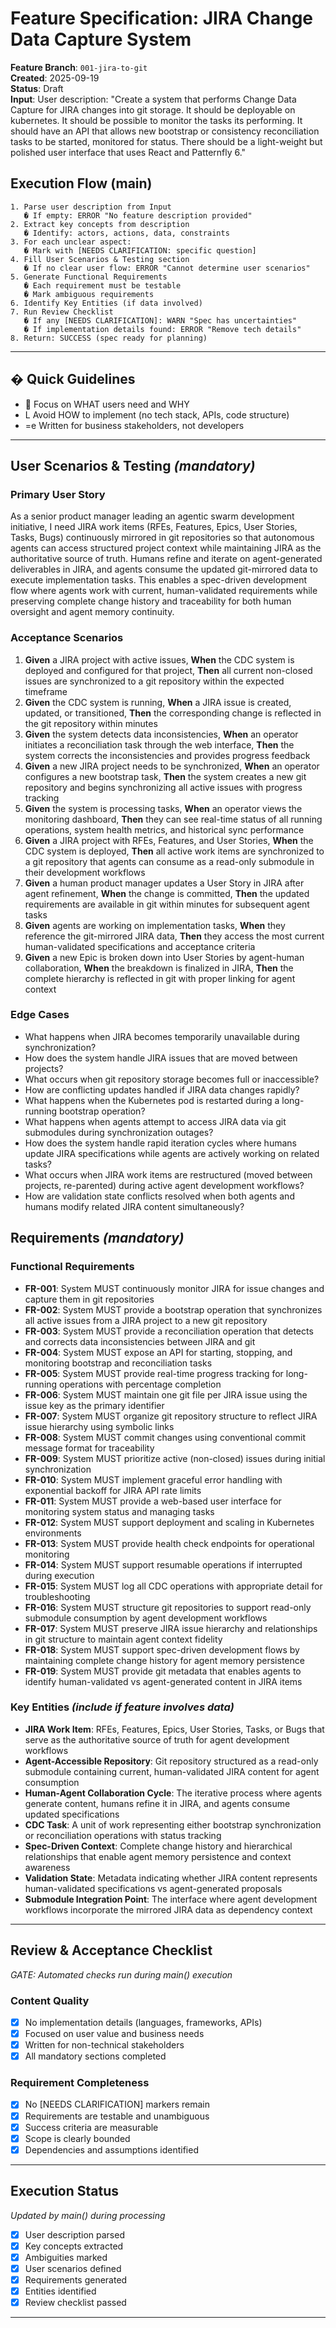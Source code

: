 # Feature Specification: JIRA Change Data Capture System

**Feature Branch**: `001-jira-to-git`  
**Created**: 2025-09-19  
**Status**: Draft  
**Input**: User description: "Create a system that performs Change Data Capture for JIRA changes into git storage. It should be deployable on kubernetes. It should be possible to monitor the tasks its performing. It should have an API that allows new bootstrap or consistency reconciliation tasks to be started, monitored for status. There should be a light-weight but polished user interface that uses React and Patternfly 6."

## Execution Flow (main)
```
1. Parse user description from Input
   � If empty: ERROR "No feature description provided"
2. Extract key concepts from description
   � Identify: actors, actions, data, constraints
3. For each unclear aspect:
   � Mark with [NEEDS CLARIFICATION: specific question]
4. Fill User Scenarios & Testing section
   � If no clear user flow: ERROR "Cannot determine user scenarios"
5. Generate Functional Requirements
   � Each requirement must be testable
   � Mark ambiguous requirements
6. Identify Key Entities (if data involved)
7. Run Review Checklist
   � If any [NEEDS CLARIFICATION]: WARN "Spec has uncertainties"
   � If implementation details found: ERROR "Remove tech details"
8. Return: SUCCESS (spec ready for planning)
```

---

## � Quick Guidelines
-  Focus on WHAT users need and WHY
- L Avoid HOW to implement (no tech stack, APIs, code structure)
- =e Written for business stakeholders, not developers

---

## User Scenarios & Testing *(mandatory)*

### Primary User Story
As a senior product manager leading an agentic swarm development initiative, I need JIRA work items (RFEs, Features, Epics, User Stories, Tasks, Bugs) continuously mirrored in git repositories so that autonomous agents can access structured project context while maintaining JIRA as the authoritative source of truth. Humans refine and iterate on agent-generated deliverables in JIRA, and agents consume the updated git-mirrored data to execute implementation tasks. This enables a spec-driven development flow where agents work with current, human-validated requirements while preserving complete change history and traceability for both human oversight and agent memory continuity.

### Acceptance Scenarios
1. **Given** a JIRA project with active issues, **When** the CDC system is deployed and configured for that project, **Then** all current non-closed issues are synchronized to a git repository within the expected timeframe
2. **Given** the CDC system is running, **When** a JIRA issue is created, updated, or transitioned, **Then** the corresponding change is reflected in the git repository within minutes
3. **Given** the system detects data inconsistencies, **When** an operator initiates a reconciliation task through the web interface, **Then** the system corrects the inconsistencies and provides progress feedback
4. **Given** a new JIRA project needs to be synchronized, **When** an operator configures a new bootstrap task, **Then** the system creates a new git repository and begins synchronizing all active issues with progress tracking
5. **Given** the system is processing tasks, **When** an operator views the monitoring dashboard, **Then** they can see real-time status of all running operations, system health metrics, and historical sync performance
6. **Given** a JIRA project with RFEs, Features, and User Stories, **When** the CDC system is deployed, **Then** all active work items are synchronized to a git repository that agents can consume as a read-only submodule in their development workflows
7. **Given** a human product manager updates a User Story in JIRA after agent refinement, **When** the change is committed, **Then** the updated requirements are available in git within minutes for subsequent agent tasks
8. **Given** agents are working on implementation tasks, **When** they reference the git-mirrored JIRA data, **Then** they access the most current human-validated specifications and acceptance criteria
9. **Given** a new Epic is broken down into User Stories by agent-human collaboration, **When** the breakdown is finalized in JIRA, **Then** the complete hierarchy is reflected in git with proper linking for agent context

### Edge Cases
- What happens when JIRA becomes temporarily unavailable during synchronization?
- How does the system handle JIRA issues that are moved between projects?
- What occurs when git repository storage becomes full or inaccessible?
- How are conflicting updates handled if JIRA data changes rapidly?
- What happens when the Kubernetes pod is restarted during a long-running bootstrap operation?
- What happens when agents attempt to access JIRA data via git submodules during synchronization outages?
- How does the system handle rapid iteration cycles where humans update JIRA specifications while agents are actively working on related tasks?
- What occurs when JIRA work items are restructured (moved between projects, re-parented) during active agent development workflows?
- How are validation state conflicts resolved when both agents and humans modify related JIRA content simultaneously?

## Requirements *(mandatory)*

### Functional Requirements
- **FR-001**: System MUST continuously monitor JIRA for issue changes and capture them in git repositories
- **FR-002**: System MUST provide a bootstrap operation that synchronizes all active issues from a JIRA project to a new git repository
- **FR-003**: System MUST provide a reconciliation operation that detects and corrects data inconsistencies between JIRA and git
- **FR-004**: System MUST expose an API for starting, stopping, and monitoring bootstrap and reconciliation tasks
- **FR-005**: System MUST provide real-time progress tracking for long-running operations with percentage completion
- **FR-006**: System MUST maintain one git file per JIRA issue using the issue key as the primary identifier
- **FR-007**: System MUST organize git repository structure to reflect JIRA issue hierarchy using symbolic links
- **FR-008**: System MUST commit changes using conventional commit message format for traceability
- **FR-009**: System MUST prioritize active (non-closed) issues during initial synchronization
- **FR-010**: System MUST implement graceful error handling with exponential backoff for JIRA API rate limits
- **FR-011**: System MUST provide a web-based user interface for monitoring system status and managing tasks
- **FR-012**: System MUST support deployment and scaling in Kubernetes environments
- **FR-013**: System MUST provide health check endpoints for operational monitoring
- **FR-014**: System MUST support resumable operations if interrupted during execution
- **FR-015**: System MUST log all CDC operations with appropriate detail for troubleshooting
- **FR-016**: System MUST structure git repositories to support read-only submodule consumption by agent development workflows
- **FR-017**: System MUST preserve JIRA issue hierarchy and relationships in git structure to maintain agent context fidelity
- **FR-018**: System MUST support spec-driven development flows by maintaining complete change history for agent memory persistence
- **FR-019**: System MUST provide git metadata that enables agents to identify human-validated vs agent-generated content in JIRA items

### Key Entities *(include if feature involves data)*
- **JIRA Work Item**: RFEs, Features, Epics, User Stories, Tasks, or Bugs that serve as the authoritative source of truth for agent development workflows
- **Agent-Accessible Repository**: Git repository structured as a read-only submodule containing current, human-validated JIRA content for agent consumption
- **Human-Agent Collaboration Cycle**: The iterative process where agents generate content, humans refine it in JIRA, and agents consume updated specifications
- **CDC Task**: A unit of work representing either bootstrap synchronization or reconciliation operations with status tracking
- **Spec-Driven Context**: Complete change history and hierarchical relationships that enable agent memory persistence and context awareness
- **Validation State**: Metadata indicating whether JIRA content represents human-validated specifications vs agent-generated proposals
- **Submodule Integration Point**: The interface where agent development workflows incorporate the mirrored JIRA data as dependency context

---

## Review & Acceptance Checklist
*GATE: Automated checks run during main() execution*

### Content Quality
- [x] No implementation details (languages, frameworks, APIs)
- [x] Focused on user value and business needs
- [x] Written for non-technical stakeholders
- [x] All mandatory sections completed

### Requirement Completeness
- [x] No [NEEDS CLARIFICATION] markers remain
- [x] Requirements are testable and unambiguous  
- [x] Success criteria are measurable
- [x] Scope is clearly bounded
- [x] Dependencies and assumptions identified

---

## Execution Status
*Updated by main() during processing*

- [x] User description parsed
- [x] Key concepts extracted
- [x] Ambiguities marked
- [x] User scenarios defined
- [x] Requirements generated
- [x] Entities identified
- [x] Review checklist passed

---